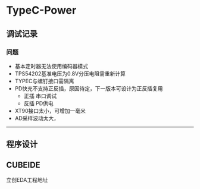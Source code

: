 <!--
 * @Description: 
 * @Version: 
 * @Autor: Xjf
 * @Date: 2021-06-22 00:40:47
 * @LastEditors: Xjf
 * @LastEditTime: 2021-06-22 01:29:15
-->
# TypeC-Power
## 调试记录
### 问题
- 基本定时器无法使用编码器模式
- TPS54202基准电压为0.8V分压电阻需重新计算
- TYPEC与螺钉接口需隔离
- PD快充不支持正反插，原因待定，下一版本可设计为正反插复用
    - 正插 串口调试
    - 反插 PD供电
- XT90接口太小，可增加一毫米
- AD采样波动太大，
---
## 程序设计
CUBEIDE
---
立创EDA工程地址

